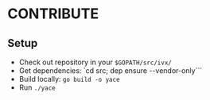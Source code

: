 # CONTRIBUTE

## Setup
* Check out repository in your `$GOPATH/src/ivx/`
* Get dependencies: `cd src; dep ensure --vendor-only```
* Build locally: `go build -o yace`
* Run `./yace`
